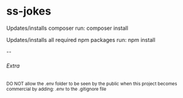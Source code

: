 # ss-jokes

Updates/installs composer 
run:
composer install

Updates/installs all required npm packages 
run:
npm install 

--

###### Extra
<sup>
DO NOT allow the .env folder to be seen by the public when this project becomes commercial by adding:
.env
to the .gitignore file
</sup>
